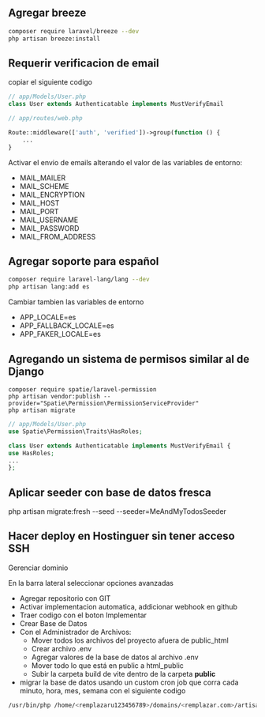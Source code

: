 ## Agregar breeze

```bash
composer require laravel/breeze --dev
php artisan breeze:install
```
## Requerir verificacion de email

copiar el siguiente codigo
```php
// app/Models/User.php
class User extends Authenticatable implements MustVerifyEmail

// app/routes/web.php

Route::middleware(['auth', 'verified'])->group(function () {
    ...
}
```

Activar el envio de emails alterando el valor de las variables de entorno:

- MAIL_MAILER
- MAIL_SCHEME
- MAIL_ENCRYPTION
- MAIL_HOST
- MAIL_PORT
- MAIL_USERNAME
- MAIL_PASSWORD
- MAIL_FROM_ADDRESS

## Agregar soporte para español

```bash
composer require laravel-lang/lang --dev
php artisan lang:add es
```

Cambiar tambien las variables de entorno

- APP_LOCALE=es
- APP_FALLBACK_LOCALE=es
- APP_FAKER_LOCALE=es

## Agregando un sistema de permisos similar al de Django
```
composer require spatie/laravel-permission
php artisan vendor:publish --provider="Spatie\Permission\PermissionServiceProvider"
php artisan migrate
```

```php
// app/Models/User.php
use Spatie\Permission\Traits\HasRoles;

class User extends Authenticatable implements MustVerifyEmail {
use HasRoles;
...
};
```



## Aplicar seeder con base de datos fresca

php artisan migrate:fresh --seed --seeder=MeAndMyTodosSeeder


## Hacer deploy en Hostinguer sin tener acceso SSH

Gerenciar dominio

En la barra lateral seleccionar opciones avanzadas
- Agregar repositorio con GIT
- Activar implementacion automatica, addicionar webhook en github
- Traer codigo con el boton Implementar
- Crear Base de Datos
- Con el Administrador de Archivos: 
    - Mover todos los archivos del proyecto afuera de public_html
    - Crear archivo .env
    - Agregar valores de la base de datos al archivo .env
    - Mover todo lo que está en public a html_public
    - Subir la carpeta build de vite dentro de la carpeta **public**
- migrar la base de datos usando un custom cron job que corra cada minuto, hora, mes, semana con el siguiente codigo

```bash
/usr/bin/php /home/<remplazaru123456789>/domains/<remplazar.com>/artisan migrate --force
```
